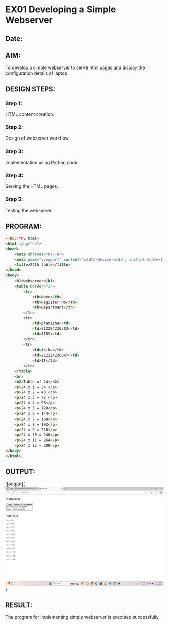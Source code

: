  
# EX01 Developing a Simple Webserver
## Date:

## AIM:
To develop a simple webserver to serve html pages and display the configuration details of laptop.

## DESIGN STEPS:
### Step 1: 
HTML content creation.

### Step 2:
Design of webserver workflow.

### Step 3:
Implementation using Python code.

### Step 4:
Serving the HTML pages.

### Step 5:
Testing the webserver.

## PROGRAM:
```html
<!DOCTYPE html>
<html lang="en">
<head>
    <meta charset="UTF-8">
    <meta name="viewport" content="width=device-width, initial-scale=1.0">
    <title>24th table</title>
</head>
<body>
    <h1>webserver</h1>
    <table border="1">
        <tr>
            <th>Name</th>
            <th>Register No</th>
            <th>Department</th>
        </tr>
        <tr>
            <td>pramisha</td>
            <td>212224230203</td>
            <td>AIDS</td>
        </tr> 
        <tr>
            <td>Asika</td>
            <td>212224230047</td>
            <td>IT</td>
        </tr>   
    </table>
    <br>
    <h2>Table of 24</h2>
    <p>24 x 1 = 24 </p>
    <p>24 x 2 = 48 </p>
    <p>24 x 3 = 72 </p>
    <p>24 x 4 = 96</p>
    <p>24 x 5 = 120</p>
    <p>24 x 6 = 144</p>
    <p>24 x 7 = 168</p>
    <p>24 x 8 = 192</p>
    <p>24 x 9 = 216</p>
    <p>24 x 10 = 240</p>
    <p>24 x 11 = 264</p>
    <p>24 x 12 = 288</p>
</body>
</html>
```

## OUTPUT:
![output](![alt text](image.png))

## RESULT:
The program for implementing simple webserver is executed successfully.
